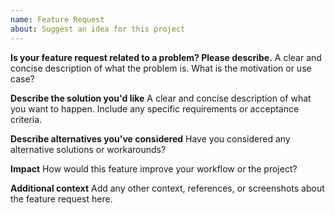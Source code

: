 ```yaml
---
name: Feature Request
about: Suggest an idea for this project
---
```


**Is your feature request related to a problem? Please describe.**
A clear and concise description of what the problem is. What is the motivation or use case?

**Describe the solution you'd like**
A clear and concise description of what you want to happen. Include any specific requirements or acceptance criteria.

**Describe alternatives you've considered**
Have you considered any alternative solutions or workarounds?

**Impact**
How would this feature improve your workflow or the project?

**Additional context**
Add any other context, references, or screenshots about the feature request here.
